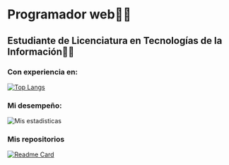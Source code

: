 # Programador web👨‍💻
## Estudiante de Licenciatura en Tecnologías de la Información👨‍🎓

### Con experiencia en:
[![Top Langs](https://github-readme-stats.vercel.app/api/top-langs/?username=diegoalz&layout=compact&theme=radical)](https://github.com/diegoalz/github-readme-stats)

### Mi desempeño:
![Mis estadisticas](https://github-readme-stats.vercel.app/api?username=diegoalz&show_icons=true&theme=radical)

### Mis repositorios
[![Readme Card](https://github-readme-stats.vercel.app/api/pin/?username=diegoalz&repo=mi_pagina.git)](https://github.com/diegoalz/github-readme-stats)

<!--
**diegoalz/diegoalz** is a ✨ _special_ ✨ repository because its `README.md` (this file) appears on your GitHub profile.

Here are some ideas to get you started:

- 🔭 I’m currently working on ...
- 🌱 I’m currently learning ...
- 👯 I’m looking to collaborate on ...
- 🤔 I’m looking for help with ...
- 💬 Ask me about ...
- 📫 How to reach me: ...
- 😄 Pronouns: ...
- ⚡ Fun fact: ...
-->
